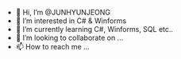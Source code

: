 - 👋 Hi, I’m @JUNHYUNJEONG
- 👀 I’m interested in C# & Winforms
- 🌱 I’m currently learning C#, Winforms, SQL etc..
- 💞️ I’m looking to collaborate on ...
- 📫 How to reach me ...

<!---
JUNHYUNJEONG/JUNHYUNJEONG is a ✨ special ✨ repository because its `README.md` (this file) appears on your GitHub profile.
You can click the Preview link to take a look at your changes.
--->
